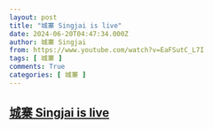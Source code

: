 ```yaml
---
layout: post
title: "城寨 Singjai is live"
date: 2024-06-20T04:47:34.000Z
author: 城寨 Singjai
from: https://www.youtube.com/watch?v=EaFSutC_L7I
tags: [ 城寨 ]
comments: True
categories: [ 城寨 ]
---
```

<!--1718858854000-->
[城寨 Singjai is live](https://www.youtube.com/watch?v=EaFSutC_L7I)
------

<div>

</div>
